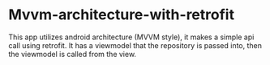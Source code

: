 # Mvvm-architecture-with-retrofit

This app utilizes android architecture (MVVM style), it makes a simple api call using retrofit. 
It has a viewmodel that the repository is passed into, then the viewmodel is called from the view.  
